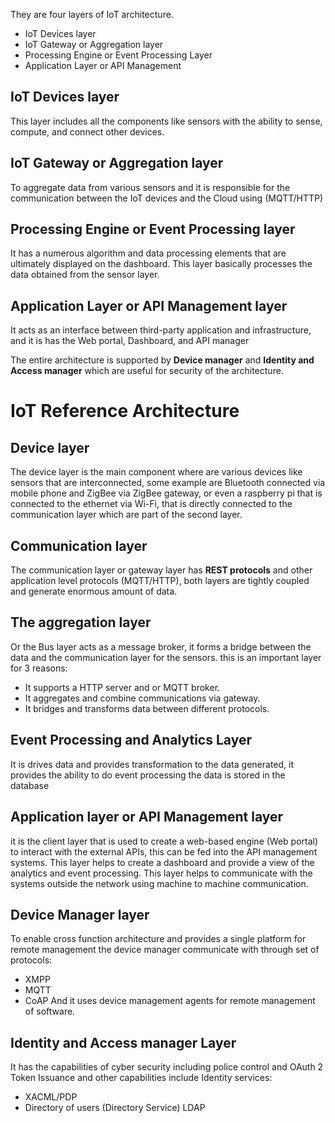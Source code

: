 They are four layers of IoT architecture.
- IoT Devices layer
- IoT Gateway or Aggregation layer
- Processing Engine or Event Processing Layer
- Application Layer or API Management

## IoT Devices layer
This layer includes all the components like sensors with the ability to sense, compute, and connect other devices. 

## IoT Gateway or Aggregation layer
To aggregate data from various sensors and it is responsible for the communication between the IoT devices and the Cloud using (MQTT/HTTP)

## Processing Engine or Event Processing layer
It has a numerous algorithm and data processing elements that are ultimately displayed on the dashboard. This layer basically processes the data obtained from the sensor layer.

## Application Layer or API Management layer
It acts as an interface between third-party application and infrastructure, and it is has the Web portal, Dashboard, and API manager


The entire architecture is supported by **Device manager** and **Identity and Access manager** which are useful for security of the architecture.

# IoT Reference Architecture

## Device layer
The device layer is the main component where are various devices like sensors that are interconnected, some example are Bluetooth connected via mobile phone and ZigBee via ZigBee gateway, or even a raspberry pi that is connected to the ethernet via Wi-Fi, that is directly connected to the communication layer which are part of the second layer.

## Communication layer
The communication layer or gateway layer has **REST protocols** and other application level protocols (MQTT/HTTP), both layers are tightly coupled and generate enormous amount of data.

## The aggregation layer
Or the Bus layer acts as a message broker, it forms a bridge between the data and the communication layer for the sensors.
this is an important layer for 3 reasons:
- It supports a HTTP server and or MQTT broker.
- It aggregates and combine communications via gateway.
- It bridges and transforms data between different protocols.

## Event Processing and Analytics Layer
It is drives data and provides transformation to the data generated, it provides the ability to do event processing the data is stored in the database

## Application layer or API Management layer
it is the client layer that is used to create a web-based engine (Web portal) to interact with the external APIs, this can be fed into the API management systems.
This layer helps to create a dashboard and provide a view of the analytics and event processing.
This layer helps to communicate with the systems outside the network using machine to machine communication.

## Device Manager layer
To enable cross function architecture and provides a single platform for remote management the device manager communicate with through set of protocols:
- XMPP
- MQTT
- CoAP
And it uses device management agents for remote management of software.

## Identity and Access manager Layer
It has the capabilities of cyber security including police control and OAuth 2 Token Issuance and other capabilities include Identity services:
- XACML/PDP
- Directory of users (Directory Service) LDAP

